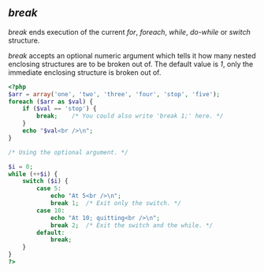 *break*
-------

*break* ends execution of the current *for*, *foreach*, *while*,
*do-while* or *switch* structure.

*break* accepts an optional numeric argument which tells it how many
nested enclosing structures are to be broken out of. The default value
is *1*, only the immediate enclosing structure is broken out of.

``` php
<?php
$arr = array('one', 'two', 'three', 'four', 'stop', 'five');
foreach ($arr as $val) {
    if ($val == 'stop') {
        break;    /* You could also write 'break 1;' here. */
    }
    echo "$val<br />\n";
}

/* Using the optional argument. */

$i = 0;
while (++$i) {
    switch ($i) {
        case 5:
            echo "At 5<br />\n";
            break 1;  /* Exit only the switch. */
        case 10:
            echo "At 10; quitting<br />\n";
            break 2;  /* Exit the switch and the while. */
        default:
            break;
    }
}
?>
```
